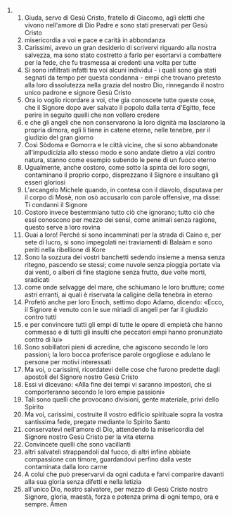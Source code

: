 <ol>
  <li>
    <ol>
      <li>Giuda, servo di Gesù Cristo, fratello di Giacomo, agli eletti che vivono nell'amore di Dio Padre e sono stati preservati per Gesù Cristo</li>
      <li>misericordia a voi e pace e carità in abbondanza</li>
      <li>Carissimi, avevo un gran desiderio di scrivervi riguardo alla nostra salvezza, ma sono stato costretto a farlo per esortarvi a combattere per la fede, che fu trasmessa ai credenti una volta per tutte</li>
      <li>Si sono infiltrati infatti tra voi alcuni individui - i quali sono gia stati segnati da tempo per questa condanna - empi che trovano pretesto alla loro dissolutezza nella grazia del nostro Dio, rinnegando il nostro unico padrone e signore Gesù Cristo</li>
      <li>Ora io voglio ricordare a voi, che gia conoscete tutte queste cose, che il Signore dopo aver salvato il popolo dalla terra d'Egitto, fece perire in seguito quelli che non vollero credere</li>
      <li>e che gli angeli che non conservarono la loro dignità ma lasciarono la propria dimora, egli li tiene in catene eterne, nelle tenebre, per il giudizio del gran giorno</li>
      <li>Così Sòdoma e Gomorra e le città vicine, che si sono abbandonate all'impudicizia allo stesso modo e sono andate dietro a vizi contro natura, stanno come esempio subendo le pene di un fuoco eterno</li>
      <li>Ugualmente, anche costoro, come sotto la spinta dei loro sogni, contaminano il proprio corpo, disprezzano il Signore e insultano gli esseri gloriosi</li>
      <li>L'arcangelo Michele quando, in contesa con il diavolo, disputava per il corpo di Mosè, non osò accusarlo con parole offensive, ma disse: Ti condanni il Signore</li>
      <li>Costoro invece bestemmiano tutto ciò che ignorano; tutto ciò che essi conoscono per mezzo dei sensi, come animali senza ragione, questo serve a loro rovina</li>
      <li>Guai a loro! Perché si sono incamminati per la strada di Caino e, per sete di lucro, si sono impegolati nei traviamenti di Balaàm e sono periti nella ribellione di Kore</li>
      <li>Sono la sozzura dei vostri banchetti sedendo insieme a mensa senza ritegno, pascendo se stessi; come nuvole senza pioggia portate via dai venti, o alberi di fine stagione senza frutto, due volte morti, sradicati</li>
      <li>come onde selvagge del mare, che schiumano le loro brutture; come astri erranti, ai quali è riservata la caligine della tenebra in eterno</li>
      <li>Profetò anche per loro Enoch, settimo dopo Adamo, dicendo: «Ecco, il Signore è venuto con le sue miriadi di angeli per far il giudizio contro tutti</li>
      <li>e per convincere tutti gli empi di tutte le opere di empietà che hanno commesso e di tutti gli insulti che peccatori empi hanno pronunziato contro di lui»</li>
      <li>Sono sobillatori pieni di acredine, che agiscono secondo le loro passioni; la loro bocca proferisce parole orgogliose e adulano le persone per motivi interessati</li>
      <li>Ma voi, o carissimi, ricordatevi delle cose che furono predette dagli apostoli del Signore nostro Gesù Cristo</li>
      <li>Essi vi dicevano: «Alla fine dei tempi vi saranno impostori, che si comporteranno secondo le loro empie passioni»</li>
      <li>Tali sono quelli che provocano divisioni, gente materiale, privi dello Spirito</li>
      <li>Ma voi, carissimi, costruite il vostro edificio spirituale sopra la vostra santissima fede, pregate mediante lo Spirito Santo</li>
      <li>conservatevi nell'amore di Dio, attendendo la misericordia del Signore nostro Gesù Cristo per la vita eterna</li>
      <li>Convincete quelli che sono vacillanti</li>
      <li>altri salvateli strappandoli dal fuoco, di altri infine abbiate compassione con timore, guardandovi perfino dalla veste contaminata dalla loro carne</li>
      <li>A colui che può preservarvi da ogni caduta e farvi comparire davanti alla sua gloria senza difetti e nella letizia</li>
      <li>all'unico Dio, nostro salvatore, per mezzo di Gesù Cristo nostro Signore, gloria, maestà, forza e potenza prima di ogni tempo, ora e sempre. Amen</li>
    </ol>
  </li>
</ol>